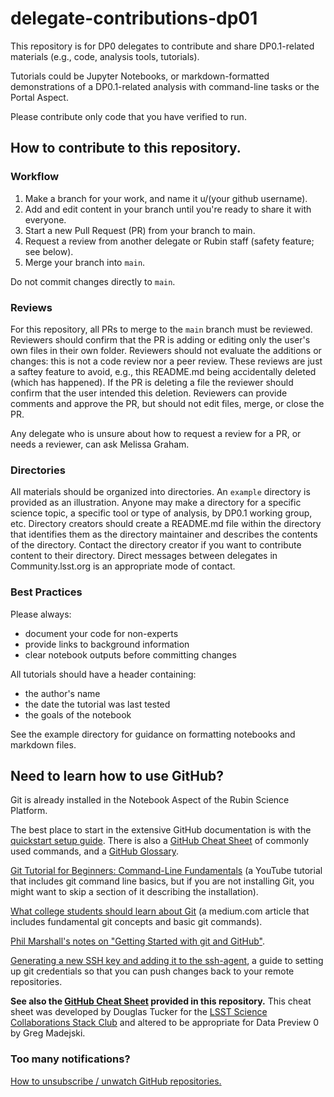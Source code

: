# delegate-contributions-dp01

This repository is for DP0 delegates to contribute and share DP0.1-related materials (e.g., code, analysis tools, tutorials).

Tutorials could be Jupyter Notebooks, or markdown-formatted demonstrations of a DP0.1-related analysis with command-line tasks or the Portal Aspect.

Please contribute only code that you have verified to run.

## How to contribute to this repository.

### Workflow

1. Make a branch for your work, and name it u/(your github username).
2. Add and edit content in your branch until you're ready to share it with everyone.
3. Start a new Pull Request (PR) from your branch to main.
4. Request a review from another delegate or Rubin staff (safety feature; see below).
6. Merge your branch into ``main``.

Do not commit changes directly to ``main``.

### Reviews

For this repository, all PRs to merge to the ``main`` branch must be reviewed.
Reviewers should confirm that the PR is adding or editing only the user's own files in their own folder.
Reviewers should not evaluate the additions or changes: this is not a code review nor a peer review.
These reviews are just a saftey feature to avoid, e.g., this README.md being accidentally deleted (which has happened).
If the PR is deleting a file the reviewer should confirm that the user intended this deletion.
Reviewers can provide comments and approve the PR, but should not edit files, merge, or close the PR.

Any delegate who is unsure about how to request a review for a PR, or needs a reviewer, can ask Melissa Graham.

### Directories

All materials should be organized into directories.
An ``example`` directory is provided as an illustration.
Anyone may make a directory for a specific science topic, a specific tool or type of analysis, by DP0.1 working group, etc.
Directory creators should create a README.md file within the directory that identifies them as the directory maintainer and describes the contents of the directory.
Contact the directory creator if you want to contribute content to their directory.
Direct messages between delegates in Community.lsst.org is an appropriate mode of contact.

### Best Practices

Please always:
- document your code for non-experts
- provide links to background information
- clear notebook outputs before committing changes

All tutorials should have a header containing:
 - the author's name
 - the date the tutorial was last tested
 - the goals of the notebook

See the example directory for guidance on formatting notebooks and markdown files.

## Need to learn how to use GitHub?

Git is already installed in the Notebook Aspect of the Rubin Science Platform.

The best place to start in the extensive GitHub documentation is with the <a href="https://docs.github.com/en/get-started/quickstart/set-up-git">quickstart setup guide</a>.
There is also a <a href="https://training.github.com/downloads/github-git-cheat-sheet/">GitHub Cheat Sheet</a> of commonly used commands, and a <a href="https://docs.github.com/en/get-started/quickstart/github-glossary">GitHub Glossary</a>. 

<a href="https://www.youtube.com/watch?v=HVsySz-h9r4">Git Tutorial for Beginners: Command-Line Fundamentals</a> (a YouTube tutorial that includes git command line basics, but if you are not installing Git, you might want to skip a section of it describing the installation). 

<a href="https://medium.com/@christo8989/what-college-students-should-learn-about-git-6bbf6eaac39c">What college students should learn about Git</a> (a medium.com article that includes fundamental git concepts and basic git commands).

<a href="https://github.com/drphilmarshall/GettingStarted">Phil Marshall's notes on "Getting Started with git and GitHub"</a>.

<a href="https://docs.github.com/en/github/authenticating-to-github/connecting-to-github-with-ssh/generating-a-new-ssh-key-and-adding-it-to-the-ssh-agent">Generating a new SSH key and adding it to the ssh-agent</a>, a guide to setting up git credentials so that you can push changes back to your remote repositories.

**See also the <a href="https://github.com/rubin-dp0/delegate-contributions-dp01/blob/main/CheatSheet.txt">GitHub Cheat Sheet</a> provided in this repository.** This cheat sheet was developed by Douglas Tucker for the <a href="https://github.com/LSSTScienceCollaborations/StackClub">LSST Science Collaborations Stack Club</a> and altered to be appropriate for Data Preview 0 by Greg Madejski. 

### Too many notifications?
<a href="https://docs.github.com/en/account-and-profile/managing-subscriptions-and-notifications-on-github/managing-subscriptions-for-activity-on-github/managing-your-subscriptions#choosing-how-to-unsubscribe">How to unsubscribe / unwatch GitHub repositories.</a>
